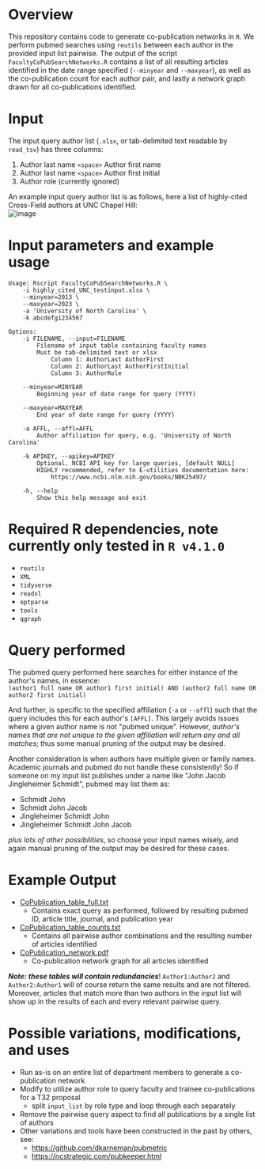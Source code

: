 # Overview
This repository contains code to generate co-publication networks in `R`. We perform pubmed searches using `reutils` between each author in the provided input list pairwise. The output of the script `FacultyCoPubSearchNetworks.R` contains a list of all resulting articles identified in the date range specified (`--minyear` and `--maxyear`), as well as the co-publication count for each author pair, and lastly a network graph drawn for all co-publications identified.

# Input
The input query author list (`.xlsx`, or tab-delimited text readable by `read_tsv`) has three columns:  
1) Author last name `<space>` Author first name
2) Author last name `<space>` Author first initial
3) Author role (currently ignored)

An example input query author list is as follows, here a list of highly-cited Cross-Field authors at UNC Chapel Hill:  
![image](https://user-images.githubusercontent.com/37712091/223880250-a15fee3f-f005-4dba-8c60-85c19689c417.png)


# Input parameters and example usage
```
Usage: Rscript FacultyCoPubSearchNetworks.R \
	-i highly_cited_UNC_testinput.xlsx \
	--minyear=2013 \
	--maxyear=2023 \
	-a 'University of North Carolina' \
	-k abcdefg1234567

Options:
	-i FILENAME, --input=FILENAME
		Filename of input table containing faculty names
		Must be tab-delimited text or xlsx
			Column 1: AuthorLast AuthorFirst
			Column 2: AuthorLast AuthorFirstInitial
			Column 3: AuthorRole

	--minyear=MINYEAR
		Beginning year of date range for query (YYYY)

	--maxyear=MAXYEAR
		End year of date range for query (YYYY)

	-a AFFL, --affl=AFFL
		Author affiliation for query, e.g. 'University of North Carolina'

	-k APIKEY, --apikey=APIKEY
		Optional. NCBI API key for large queries, [default NULL]
		HIGHLY recommended, refer to E-utilities documentation here:
			https://www.ncbi.nlm.nih.gov/books/NBK25497/

	-h, --help
		Show this help message and exit
```

# Required R dependencies, note currently only tested in `R v4.1.0`
* `reutils`
* `XML`
* `tidyverse`
* `readxl`
* `optparse`
* `tools`
* `qgraph`

# Query performed
The pubmed query performed here searches for either instance of the author's names, in essence:  
`(author1 full name OR author1 first initial) AND (author2 full name OR author2 first initial)`

And further, is specific to the specified affiliation (`-a` or `--affl`) such that the query includes this for each author's `[AFFL]`. This largely avoids issues where a given author name is not "pubmed unique". However, _author's names that are not unique to the given affiliation will return any and all matches_; thus some manual pruning of the output may be desired. 

Another consideration is when authors have multiple given or family names. Academic journals and pubmed do not handle these consistently! So if someone on my input list publishes under a name like "John Jacob Jingleheimer Schmidt", pubmed may list them as:
* Schmidt John
* Schmidt John Jacob
* Jingleheimer Schmidt John
* Jingleheimer Schmidt John Jacob

_plus lots of other possibilities_, so choose your input names wisely, and again manual pruning of the output may be desired for these cases. 


# Example Output
* [CoPublication_table_full.txt](CoPublication_table_full.txt)
  + Contains exact query as performed, followed by resulting pubmed ID, article title, journal, and publication year  
* [CoPublication_table_counts.txt](CoPublication_table_counts.txt)
  + Contains all pairwise author combinations and the resulting number of articles identified
* [CoPublication_network.pdf](CoPublication_network.pdf)
  + Co-publication network graph for all articles identified
 
**_Note: these tables will contain redundancies_**! `Author1:Author2` and `Author2:Author1` will of course return the same results and are not filtered. Moreover, articles that match more than two authors in the input list will show up in the results of each and every relevant pairwise query.

# Possible variations, modifications, and uses
* Run as-is on an entire list of department members to generate a co-publication network
* Modify to utilize author role to query faculty and trainee co-publications for a T32 proposal
	+ split `input_list` by role type and loop through each separately
* Remove the pairwise query aspect to find all publications by a single list of authors
* Other variations and tools have been constructed in the past by others, see:
	+ https://github.com/dkarneman/pubmetric
	+ https://ncstrategic.com/pubkeeper.html

